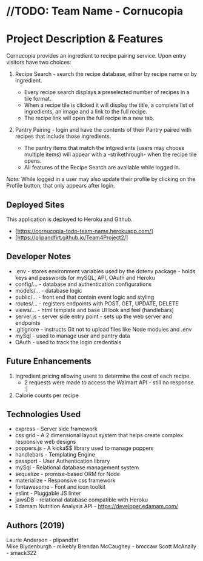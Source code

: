 # //TODO: Team Name - Cornucopia

# Project Description & Features

Cornucopia provides an ingredient to recipe pairing service. Upon entry visitors have two choices:
1. Recipe Search - search the recipe database, either by recipe name or by ingredient.
   * Every recipe search displays a preselected number of recipes in a tile format.
   * When a recipe tile is clicked it will display the title, a complete list of ingredients, an image and a link to the full recipe.
   * The recipe link will open the full recipe in a new tab.

2. Pantry Pairing - login and have the contents of their Pantry paired with recipes that include those ingredients. 
   * The pantry items that match the intgredients (users may choose multiple items) will appear with a -strikethrough- when the recipe tile opens.
   * All features of the Recipe Search are available while logged in.

_Note:_  While logged in a user may also update their profile by clicking on the Profile button, that only appears after login. 

## Deployed Sites
This application is deployed to Heroku and Github. 
   * [https://cornucopia-todo-team-name.herokuapp.com/]
   * [https://plipandfirt.github.io/Team4Project2/]
  
## Developer Notes
   * .env - stores environment variables used by the dotenv package - holds keys and passwords for mySQL, API, OAuth and Heroku
   * config/... - database and authentication configurations
   * models/... - database logic
   * public/... - front end that contain event logic and styling
   * routes/... - registers endpoints with POST, GET, UPDATE, DELETE
   * views/... - html template and base UI look and feel (handlebars)
   * server.js - server side entry point - sets up the web server and endpoints
   * .gitignore - instructs Git not to upload files like Node modules and .env
   * mySql - used to manage user and pantry data
   * OAuth - used to track the login credentials

## Future Enhancements
1. Ingredient pricing allowing users to determine the cost of each recipe.
   * 2 requests were made to access the Walmart API - still no response. :|
2. Calorie counts per recipe

## Technologies Used
   * express - Server side framework
   * css grid - A 2 dimensional layout system that helps create complex responsive web designs
   * poppers.js - A kicka$$ library used to manage poppers
   * handlebars - Templating Engine
   * passport - User Authentication library
   * mySql - Relational database management system
   * sequelize - promise-based ORM for Node
   * materialize - Responsive css framework
   * fontawesome - Font and icon toolkit
   * eslint - Pluggable JS linter
   * jawsDB - relational database compatible with Heroku
   * Edamam Nutrition Analysis API - https://developer.edamam.com/
   
## Authors (2019)
Laurie Anderson - plipandfirt  
Mike Blydenburgh - mikebly
Brendan McCaughey - bmccaw
Scott McAnally - smack322